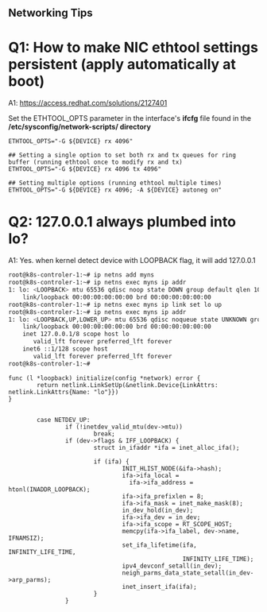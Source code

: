 Networking Tips
---

# Q1: How to make NIC ethtool settings persistent (apply automatically at boot) 
A1: https://access.redhat.com/solutions/2127401

Set the ETHTOOL_OPTS parameter in the interface's **ifcfg** file found in the **/etc/sysconfig/network-scripts/ directory**
```
ETHTOOL_OPTS="-G ${DEVICE} rx 4096"

## Setting a single option to set both rx and tx queues for ring buffer (running ethtool once to modify rx and tx)
ETHTOOL_OPTS="-G ${DEVICE} rx 4096 tx 4096"

## Setting multiple options (running ethtool multiple times)
ETHTOOL_OPTS="-G ${DEVICE} rx 4096; -A ${DEVICE} autoneg on"
```

# Q2: 127.0.0.1 always plumbed into lo?
A1: Yes. when kernel detect device with LOOPBACK flag, it will add 127.0.0.1

```bash
root@k8s-controler-1:~# ip netns add myns
root@k8s-controler-1:~# ip netns exec myns ip addr
1: lo: <LOOPBACK> mtu 65536 qdisc noop state DOWN group default qlen 1000
    link/loopback 00:00:00:00:00:00 brd 00:00:00:00:00:00
root@k8s-controler-1:~# ip netns exec myns ip link set lo up
root@k8s-controler-1:~# ip netns exec myns ip addr
1: lo: <LOOPBACK,UP,LOWER_UP> mtu 65536 qdisc noqueue state UNKNOWN group default qlen 1000
    link/loopback 00:00:00:00:00:00 brd 00:00:00:00:00:00
    inet 127.0.0.1/8 scope host lo
       valid_lft forever preferred_lft forever
    inet6 ::1/128 scope host 
       valid_lft forever preferred_lft forever
root@k8s-controler-1:~# 

```

```golang
func (l *loopback) initialize(config *network) error {
        return netlink.LinkSetUp(&netlink.Device{LinkAttrs: netlink.LinkAttrs{Name: "lo"}})
}


        case NETDEV_UP:
                if (!inetdev_valid_mtu(dev->mtu))
                        break;
                if (dev->flags & IFF_LOOPBACK) {
                        struct in_ifaddr *ifa = inet_alloc_ifa();

                        if (ifa) {
                                INIT_HLIST_NODE(&ifa->hash);
                                ifa->ifa_local =
                                  ifa->ifa_address = htonl(INADDR_LOOPBACK);
                                ifa->ifa_prefixlen = 8;
                                ifa->ifa_mask = inet_make_mask(8);
                                in_dev_hold(in_dev);
                                ifa->ifa_dev = in_dev;
                                ifa->ifa_scope = RT_SCOPE_HOST;
                                memcpy(ifa->ifa_label, dev->name, IFNAMSIZ);
                                set_ifa_lifetime(ifa, INFINITY_LIFE_TIME,
                                                 INFINITY_LIFE_TIME);
                                ipv4_devconf_setall(in_dev);
                                neigh_parms_data_state_setall(in_dev->arp_parms);
                                inet_insert_ifa(ifa);
                        }
                }

```
